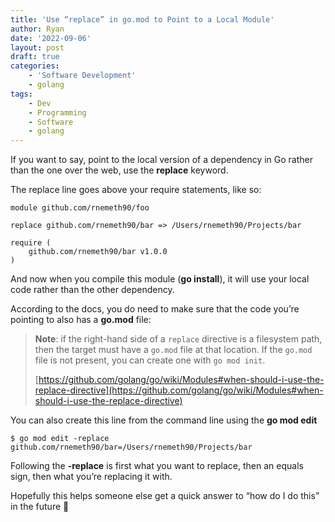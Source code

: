 ```yaml
---
title: 'Use “replace” in go.mod to Point to a Local Module'
author: Ryan
date: '2022-09-06'
layout: post
draft: true
categories:
    - 'Software Development'
    - golang
tags:
    - Dev
    - Programming
    - Software
    - golang
---
```


If you want to say, point to the local version of a dependency in Go rather than the one over the web, use the **replace** keyword.

The replace line goes above your require statements, like so:

    module github.com/rnemeth90/foo

    replace github.com/rnemeth90/bar => /Users/rnemeth90/Projects/bar

    require (
    	github.com/rnemeth90/bar v1.0.0
    )


And now when you compile this module (**go install**), it will use your local code rather than the other dependency.

According to the docs, you do need to make sure that the code you’re pointing to also has a **go.mod** file:

> **Note**: if the right-hand side of a `replace` directive is a filesystem path, then the target must have a `go.mod` file at that location. If the `go.mod` file is not present, you can create one with `go mod init`.
>
> [https://github.com/golang/go/wiki/Modules#when-should-i-use-the-replace-directive](https://github.com/golang/go/wiki/Modules#when-should-i-use-the-replace-directive)

You can also create this line from the command line using the **go mod edit**

    $ go mod edit -replace github.com/rnemeth90/bar=/Users/rnemeth90/Projects/bar

Following the **\-replace** is first what you want to replace, then an equals sign, then what you’re replacing it with.

Hopefully this helps someone else get a quick answer to “how do I do this” in the future 🙂
